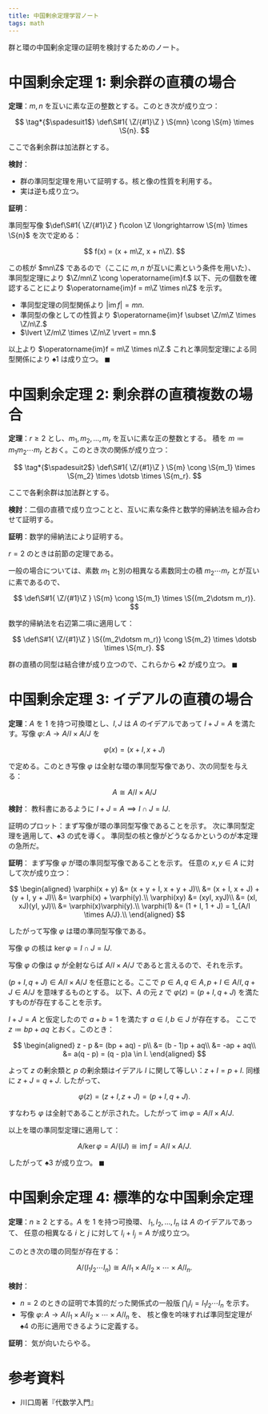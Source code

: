 ```yaml
---
title: 中国剰余定理学習ノート
tags: math
---
```


群と環の中国剰余定理の証明を検討するためのノート。

# 中国剰余定理 1: 剰余群の直積の場合

**定理**：$m, n$ を互いに素な正の整数とする。このとき次が成り立つ：

$$
\tag*{$\spadesuit1$}
\def\S#1{ \Z/{#1}\Z }
\S{mn} \cong \S{m} \times \S{n}.
$$

ここで各剰余群は加法群とする。

**検討**：
* 群の準同型定理を用いて証明する。核と像の性質を利用する。
* 実は逆も成り立つ。

**証明**：

準同型写像 $\def\S#1{ \Z/{#1}\Z } f\colon \Z \longrightarrow \S{m} \times \S{n}$ を次で定める：

$$
f(x) = (x + m\Z, x + n\Z).
$$

この核が $mn\Z$ であるので（ここに $m, n$ が互いに素という条件を用いた）、準同型定理により $\Z/mn\Z \cong \operatorname{im}f.$
以下、元の個数を確認することにより $\operatorname{im}f = m\Z \times n\Z$ を示す。

* 準同型定理の同型関係より $\lvert \operatorname{im}f \rvert = mn.$
* 準同型の像としての性質より $\operatorname{im}f \subset \Z/m\Z \times \Z/n\Z.$
* $\lvert \Z/m\Z \times \Z/n\Z \rvert = mn.$

以上より $\operatorname{im}f = m\Z \times n\Z.$
これと準同型定理による同型関係により $\spadesuit1$ は成り立つ。
$\blacksquare$

# 中国剰余定理 2: 剰余群の直積複数の場合

**定理**：$r \ge 2$ とし、$m_1, m_2, \dotsc, m_r$ を互いに素な正の整数とする。
積を $m \coloneqq m_1 m_2 \dotsm m_r$ とおく。このとき次の関係が成り立つ：

$$
\tag*{$\spadesuit2$}
\def\S#1{ \Z/{#1}\Z }
\S{m} \cong \S{m_1} \times \S{m_2} \times \dotsb \times \S{m_r}.
$$

ここで各剰余群は加法群とする。

**検討**：二個の直積で成り立つことと、互いに素な条件と数学的帰納法を組み合わせて証明する。

**証明**：数学的帰納法により証明する。

$r = 2$ のときは前節の定理である。

一般の場合については、素数 $m_1$ と別の相異なる素数同士の積 $m_2 \dotsm m_r$ とが互いに素であるので、

$$
\def\S#1{ \Z/{#1}\Z }
\S{m} \cong \S{m_1} \times \S{(m_2\dotsm m_r)}.
$$

数学的帰納法を右辺第二項に適用して：

$$
\def\S#1{ \Z/{#1}\Z }
\S{(m_2\dotsm m_r)} \cong \S{m_2} \times \dotsb \times \S{m_r}.
$$

群の直積の同型は結合律が成り立つので、これらから $\spadesuit2$ が成り立つ。
$\blacksquare$

# 中国剰余定理 3: イデアルの直積の場合

**定理**：$A$ を 1 を持つ可換環とし、$I, J$ は $A$ のイデアルであって
$I + J = A$ を満たす。写像 $\varphi\colon A \longrightarrow A/I \times A/J$
を

$$
\varphi(x) = (x + I, x + J)
$$

で定める。このとき写像 $\varphi$ は全射な環の準同型写像であり、次の同型を与える：

$$
\tag*{$\spadesuit3$}
A \cong A/I \times A/J
$$

**検討**：
教科書にあるように $I + J = A \implies I \cap J = IJ.$

証明のプロット：まず写像が環の準同型写像であることを示す。
次に準同型定理を適用して、$\spadesuit3$ の式を導く。
準同型の核と像がどうなるかというのが本定理の急所だ。

**証明**：
まず写像 $\varphi$ が環の準同型写像であることを示す。
任意の $x, y \in A$ に対して次が成り立つ：

$$
\begin{aligned}
\varphi(x + y) &= (x + y + I, x + y + J)\\
&= (x + I, x + J) + (y + I, y + J)\\
&= \varphi(x) + \varphi(y).\\
\varphi(xy) &= (xyI, xyJ)\\
&= (xI, xJ)(yI, yJ)\\
&= \varphi(x)\varphi(y).\\
\varphi(1) &= (1 + I, 1 + J) = 1_{A/I \times A/J}.\\
\end{aligned}
$$

したがって写像 $\varphi$ は環の準同型写像である。

写像 $\varphi$ の核は $\ker\varphi = I \cap J = IJ.$

写像 $\varphi$ の像は $\varphi$ が全射ならば $A/I \times A/J$ であると言えるので、それを示す。

$(p + I, q + J) \in A/I \times A/J$ を任意にとる。ここで
$p \in A, q \in A, p + I \in A/I, q + J \in A/J$ を意味するものとする。
以下、$A$ の元 $z$ で $\varphi(z) = (p + I, q + J)$ を満たすものが存在することを示す。

$I + J = A$ と仮定したので $a + b = 1$ を満たす $a \in I, b \in J$ が存在する。
ここで $z \coloneqq bp + aq$ とおく。このとき：

$$
\begin{aligned}
    z - p &= (bp + aq) - p\\
    &= (b - 1)p + aq\\
    &= -ap + aq\\
    &= a(q - p) = (q - p)a \in I.
\end{aligned}
$$

よって $z$ の剰余類と $p$ の剰余類はイデアル $I$ に関して等しい：$z + I = p + I.$
同様に $z + J = q + J.$ したがって、

$$
\varphi(z) = (z + I, z + J) = (p + I, q + J).
$$

すなわち $\varphi$ は全射であることが示された。したがって $\operatorname{im}\varphi = A/I \times A/J.$

以上を環の準同型定理に適用して：

$$
A/\ker\varphi = A/(IJ) \cong \operatorname{im}f = A/I \times A/J.
$$

したがって $\spadesuit3$ が成り立つ。
$\blacksquare$

# 中国剰余定理 4: 標準的な中国剰余定理

**定理**：$n \ge 2$ とする。$A$ を 1 を持つ可換環、
$I_1, I_2, \dotsc, I_n$ は $A$ のイデアルであって、
任意の相異なる $i$ と $j$ に対して $I_i + I_j = A$ が成り立つ。

このとき次の環の同型が存在する：

$$
\tag*{$\spadesuit4$}
A/(I_1I_2\dotsm I_n) \cong A/I_1 \times A/I_2 \times \dotsb \times A/I_n.
$$

**検討**：
* $n = 2$ のときの証明で本質的だった関係式の一般版 $\bigcap_i I_i = I_1I_2 \dotsm I_n$ を示す。
* 写像 $\varphi\colon A \longrightarrow A/I_1 \times A/I_2 \times \dotsb \times A/I_n$ を、
  核と像を吟味すれば準同型定理が $\spadesuit4$ の形に適用できるように定義する。

**証明**：
気が向いたらやる。

# 参考資料

* 川口周著『代数学入門』
